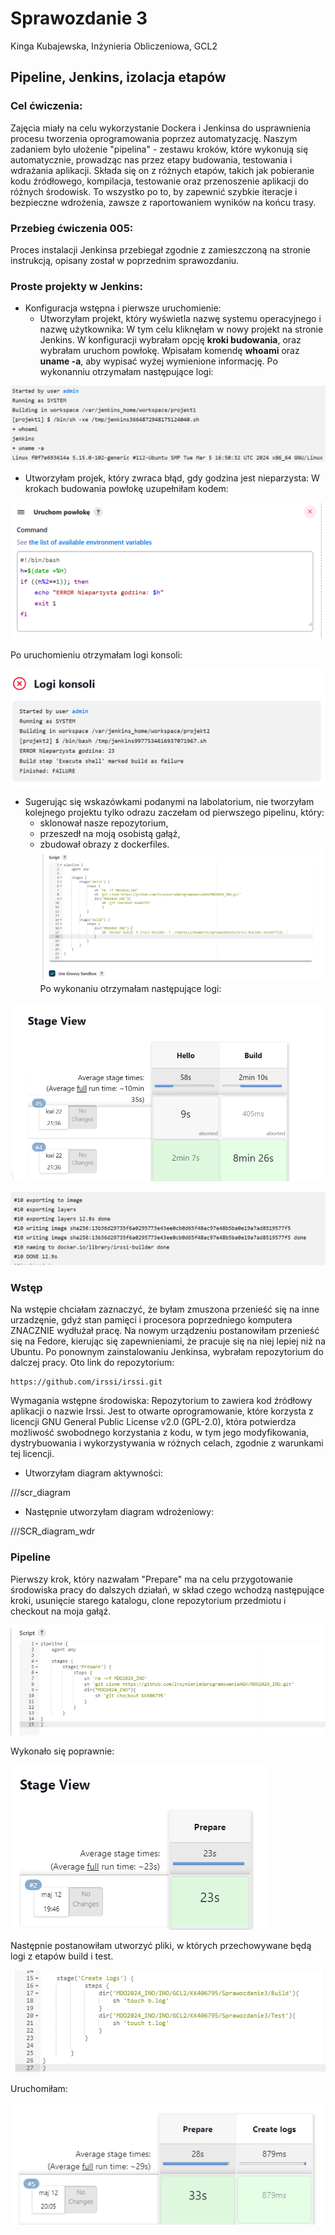 # Sprawozdanie 3
Kinga Kubajewska, Inżynieria Obliczeniowa, GCL2
## Pipeline, Jenkins, izolacja etapów
### Cel ćwiczenia:
Zajęcia miały na celu wykorzystanie Dockera i Jenkinsa do usprawnienia procesu tworzenia oprogramowania poprzez automatyzację. Naszym zadaniem było ułożenie "pipelina" - zestawu kroków, które wykonują się automatycznie, prowadząc nas przez etapy budowania, testowania i wdrażania aplikacji. Składa się on z różnych etapów, takich jak pobieranie kodu źródłowego, kompilacja, testowanie oraz przenoszenie aplikacji do różnych środowisk. To wszystko po to, by zapewnić szybkie iteracje i bezpieczne wdrożenia, zawsze z raportowaniem wyników na końcu trasy.
### Przebieg ćwiczenia 005:
Proces instalacji Jenkinsa przebiegał zgodnie z zamieszczoną na stronie instrukcją, opisany został w poprzednim sprawozdaniu.
### Proste projekty w Jenkins:
* Konfiguracja wstępna i pierwsze uruchomienie:
  * Utworzyłam projekt, który wyświetla nazwę systemu operacyjnego i nazwę użytkownika:
W tym celu kliknęłam w nowy projekt na stronie Jenkins. W konfiguracji wybrałam opcję **kroki budowania**, oraz wybrałam uruchom powłokę. Wpisałam komendę **whoami** oraz **uname -a**, aby wypisać wyżej wymienione informację.
Po wykonanniu otrzymałam następujące logi:



![screen1](../Sprawozdanie2/screenshots/spr3scr1.png)

  * Utworzyłam projek, który zwraca błąd, gdy godzina jest nieparzysta:
W krokach budowania powłokę uzupełniłam kodem:

![screen2](../Sprawozdanie2/screenshots/spr3scr2.png)

Po uruchomieniu otrzymałam logi konsoli:

![screen3](../Sprawozdanie2/screenshots/spr3scr3.png)

* Sugerując się wskazówkami podanymi na labolatorium, nie tworzyłam kolejnego projektu tylko odrazu zaczełam od pierwszego pipelinu, który:
  * sklonował nasze repozytorium,
  * przeszedł na moją osobistą gałąź,
  * zbudował obrazy z dockerfiles.
 ![screen1](../Sprawozdanie2/screenshots/spr3scr4.png)
Po wykonaniu otrzymałam następujące logi:

![screen1](../Sprawozdanie2/screenshots/spr3scr5.png)

![screen1](../Sprawozdanie2/screenshots/spr3scr5a.png)



### Wstęp
Na wstępie chciałam zaznaczyć, że byłam zmuszona przenieść się na inne urzadzęnie, gdyż stan pamięci i procesora poprzedniego komputera ZNACZNIE wydłużał pracę.
Na nowym urządzeniu postanowiłam przenieść się na Fedore, kierując się zapewnieniami, że pracuje się na niej lepiej niż na Ubuntu. Po ponownym zainstalowaniu Jenkinsa, wybrałam repozytorium do dalczej pracy.
Oto link do repozytorium:

```
https://github.com/irssi/irssi.git
```

Wymagania wstępne środowiska:
Repozytorium to zawiera kod źródłowy aplikacji o nazwie Irssi.
Jest to otwarte oprogramowanie, które korzysta z licencji GNU General Public License v2.0 (GPL-2.0), która potwierdza możliwość swobodnego korzystania z kodu, w tym jego modyfikowania, dystrybuowania i wykorzystywania w różnych celach, zgodnie z warunkami tej licencji. 

  * Utworzyłam diagram aktywności:
    
///scr_diagram

  * Następnie utworzyłam diagram wdrożeniowy:
    
///SCR_diagram_wdr

### Pipeline
Pierwszy krok, który nazwałam "Prepare" ma na celu przygotowanie środowiska pracy do dalszych działań, w skład czego wchodzą następujące kroki, usunięcie starego katalogu, clone repozytorium przedmiotu i checkout na moja gałąź.

![screen1](../Sprawozdanie2/screenshots/spr3scr6.png)

Wykonało się poprawnie:

![screen1](../Sprawozdanie2/screenshots/spr3scr7.png)

Następnie postanowiłam utworzyć pliki, w których przechowywane będą logi z etapów build i test.

![screen1](../Sprawozdanie2/screenshots/spr3scr8.png)

Uruchomiłam:

![screen1](../Sprawozdanie2/screenshots/spr3scr9.png)




  
